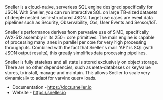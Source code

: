 Sneller is a cloud-native, serverless SQL engine designed specifically for JSON. With Sneller, you can run interactive SQL on large TB-sized datasets of deeply nested semi-structured JSON. Target use cases are event data pipelines such as Security, Observability, Ops, User Events and Sensor/IoT.

Sneller's performance derives from pervasive use of SIMD, specifically AVX-512 assembly in its 250+ core primitives. The main engine is capable of processing many lanes in parallel per core for very high processing throughputs. Combined with the fact that Sneller's main 'API' is SQL (with JSON output results), this greatly simplifies data processing pipelines.

Sneller is fully stateless and all state is stored exclusively on object storage. There are no other dependencies, such as meta-databases or key/value stores, to install, manage and maintain. This allows Sneller to scale very dynamically to adapt for varying query loads.

- Documentation - https://docs.sneller.io
- Website - https://sneller.io
